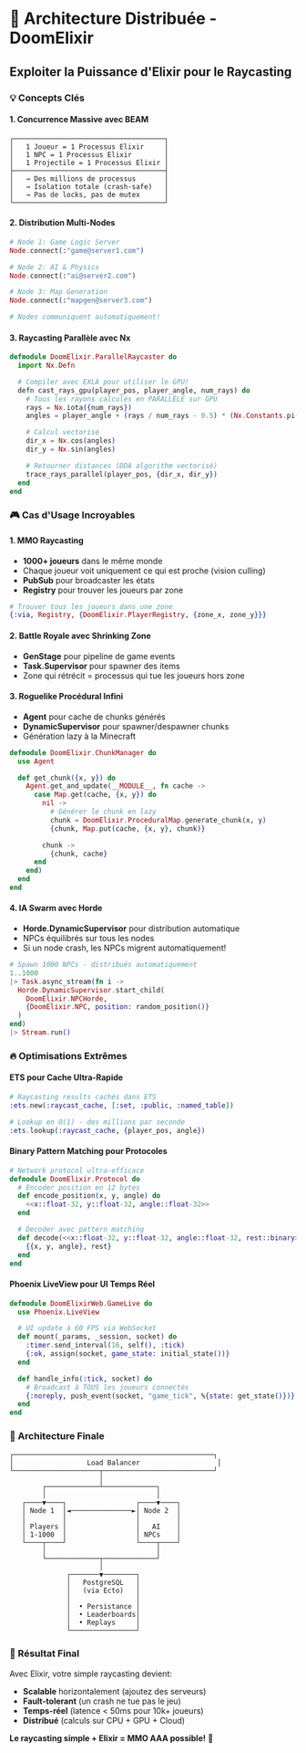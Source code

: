 # 🚀 Architecture Distribuée - DoomElixir

## Exploiter la Puissance d'Elixir pour le Raycasting

### 💡 Concepts Clés

#### 1. **Concurrence Massive avec BEAM**
```
┌─────────────────────────────────────┐
│   1 Joueur = 1 Processus Elixir     │
│   1 NPC = 1 Processus Elixir        │
│   1 Projectile = 1 Processus Elixir │
├─────────────────────────────────────┤
│   → Des millions de processus       │
│   → Isolation totale (crash-safe)   │
│   → Pas de locks, pas de mutex      │
└─────────────────────────────────────┘
```

#### 2. **Distribution Multi-Nodes**
```elixir
# Node 1: Game Logic Server
Node.connect(:"game@server1.com")

# Node 2: AI & Physics
Node.connect(:"ai@server2.com")

# Node 3: Map Generation
Node.connect(:"mapgen@server3.com")

# Nodes communiquent automatiquement!
```

#### 3. **Raycasting Parallèle avec Nx**
```elixir
defmodule DoomElixir.ParallelRaycaster do
  import Nx.Defn

  # Compiler avec EXLA pour utiliser le GPU!
  defn cast_rays_gpu(player_pos, player_angle, num_rays) do
    # Tous les rayons calculés en PARALLÈLE sur GPU
    rays = Nx.iota({num_rays})
    angles = player_angle + (rays / num_rays - 0.5) * (Nx.Constants.pi() / 3)

    # Calcul vectorisé
    dir_x = Nx.cos(angles)
    dir_y = Nx.sin(angles)

    # Retourner distances (DDA algorithm vectorisé)
    trace_rays_parallel(player_pos, {dir_x, dir_y})
  end
end
```

### 🎮 Cas d'Usage Incroyables

#### **1. MMO Raycasting**
- **1000+ joueurs** dans le même monde
- Chaque joueur voit uniquement ce qui est proche (vision culling)
- **PubSub** pour broadcaster les états
- **Registry** pour trouver les joueurs par zone

```elixir
# Trouver tous les joueurs dans une zone
{:via, Registry, {DoomElixir.PlayerRegistry, {zone_x, zone_y}}}
```

#### **2. Battle Royale avec Shrinking Zone**
- **GenStage** pour pipeline de game events
- **Task.Supervisor** pour spawner des items
- Zone qui rétrécit = processus qui tue les joueurs hors zone

#### **3. Roguelike Procédural Infini**
- **Agent** pour cache de chunks générés
- **DynamicSupervisor** pour spawner/despawner chunks
- Génération lazy à la Minecraft

```elixir
defmodule DoomElixir.ChunkManager do
  use Agent

  def get_chunk({x, y}) do
    Agent.get_and_update(__MODULE__, fn cache ->
      case Map.get(cache, {x, y}) do
        nil ->
          # Générer le chunk en lazy
          chunk = DoomElixir.ProceduralMap.generate_chunk(x, y)
          {chunk, Map.put(cache, {x, y}, chunk)}

        chunk ->
          {chunk, cache}
      end
    end)
  end
end
```

#### **4. IA Swarm avec Horde**
- **Horde.DynamicSupervisor** pour distribution automatique
- NPCs équilibrés sur tous les nodes
- Si un node crash, les NPCs migrent automatiquement!

```elixir
# Spawn 1000 NPCs - distribués automatiquement
1..1000
|> Task.async_stream(fn i ->
  Horde.DynamicSupervisor.start_child(
    DoomElixir.NPCHorde,
    {DoomElixir.NPC, position: random_position()}
  )
end)
|> Stream.run()
```

### 🔥 Optimisations Extrêmes

#### **ETS pour Cache Ultra-Rapide**
```elixir
# Raycasting results cachés dans ETS
:ets.new(:raycast_cache, [:set, :public, :named_table])

# Lookup en O(1) - des millions par seconde
:ets.lookup(:raycast_cache, {player_pos, angle})
```

#### **Binary Pattern Matching pour Protocoles**
```elixir
# Network protocol ultra-efficace
defmodule DoomElixir.Protocol do
  # Encoder position en 12 bytes
  def encode_position(x, y, angle) do
    <<x::float-32, y::float-32, angle::float-32>>
  end

  # Decoder avec pattern matching
  def decode(<<x::float-32, y::float-32, angle::float-32, rest::binary>>) do
    {{x, y, angle}, rest}
  end
end
```

#### **Phoenix LiveView pour UI Temps Réel**
```elixir
defmodule DoomElixirWeb.GameLive do
  use Phoenix.LiveView

  # UI update à 60 FPS via WebSocket
  def mount(_params, _session, socket) do
    :timer.send_interval(16, self(), :tick)
    {:ok, assign(socket, game_state: initial_state())}
  end

  def handle_info(:tick, socket) do
    # Broadcast à TOUS les joueurs connectés
    {:noreply, push_event(socket, "game_tick", %{state: get_state()})}
  end
end
```

### 🌟 Architecture Finale

```
┌─────────────────────────────────────────────────┐
│                  Load Balancer                   │
└─────────────────────┬───────────────────────────┘
                      │
        ┌─────────────┴─────────────┐
        │                           │
   ┌────▼────┐                 ┌────▼────┐
   │ Node 1  │◄───────────────►│ Node 2  │
   │         │                 │         │
   │ Players │                 │   AI    │
   │ 1-1000  │                 │ NPCs    │
   └────┬────┘                 └────┬────┘
        │                           │
        └─────────────┬─────────────┘
                      │
              ┌───────▼────────┐
              │   PostgreSQL   │
              │   (via Ecto)   │
              │                │
              │  • Persistance │
              │  • Leaderboards│
              │  • Replays     │
              └────────────────┘
```

### 🎯 Résultat Final

Avec Elixir, votre simple raycasting devient:
- **Scalable** horizontalement (ajoutez des serveurs)
- **Fault-tolerant** (un crash ne tue pas le jeu)
- **Temps-réel** (latence < 50ms pour 10k+ joueurs)
- **Distribué** (calculs sur CPU + GPU + Cloud)

**Le raycasting simple + Elixir = MMO AAA possible!** 🚀
